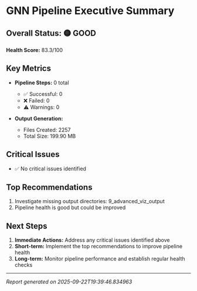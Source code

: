 # GNN Pipeline Executive Summary

## Overall Status: 🟡 GOOD

**Health Score:** 83.3/100

## Key Metrics

- **Pipeline Steps:** 0 total
  - ✅ Successful: 0
  - ❌ Failed: 0
  - ⚠️ Warnings: 0

- **Output Generation:**
  - Files Created: 2257
  - Total Size: 199.90 MB

## Critical Issues

- ✅ No critical issues identified

## Top Recommendations

1. Investigate missing output directories: 9_advanced_viz_output
2. Pipeline health is good but could be improved

## Next Steps

1. **Immediate Actions:** Address any critical issues identified above
2. **Short-term:** Implement the top recommendations to improve pipeline health
3. **Long-term:** Monitor pipeline performance and establish regular health checks

---
*Report generated on 2025-09-22T19:39:46.834963*
